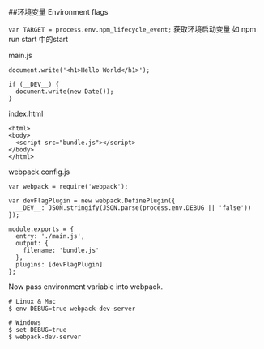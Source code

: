 ##环境变量 Environment flags 

`var TARGET = process.env.npm_lifecycle_event;` 
获取环境启动变量 如 npm run start 中的start

main.js

```
document.write('<h1>Hello World</h1>');

if (__DEV__) {
  document.write(new Date());
}
```

index.html

```
<html>
<body>
  <script src="bundle.js"></script>
</body>
</html>
```

webpack.config.js

```
var webpack = require('webpack');

var devFlagPlugin = new webpack.DefinePlugin({
  __DEV__: JSON.stringify(JSON.parse(process.env.DEBUG || 'false'))
});

module.exports = {
  entry: './main.js',
  output: {
    filename: 'bundle.js'
  },
  plugins: [devFlagPlugin]
};
```

Now pass environment variable into webpack.

```
# Linux & Mac
$ env DEBUG=true webpack-dev-server

# Windows
$ set DEBUG=true
$ webpack-dev-server
```